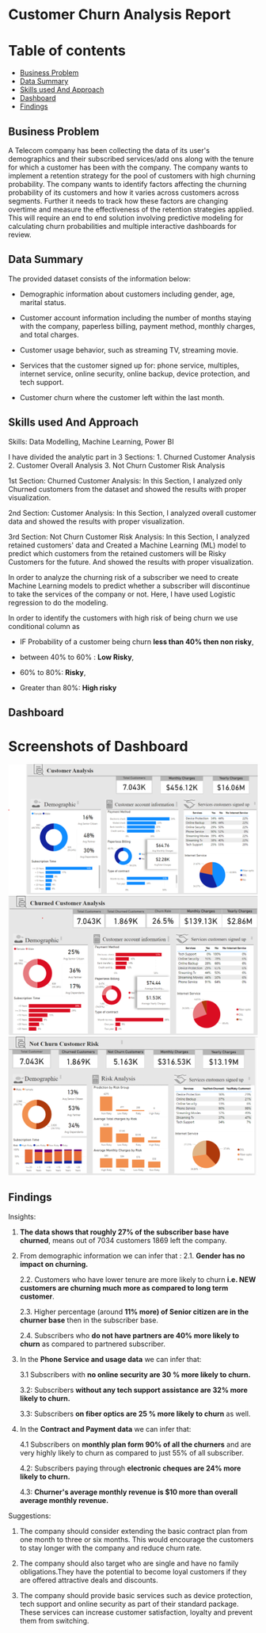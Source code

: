# Customer Churn Analysis Report
# Table of contents
- [Business Problem](#probelem)
- [Data Summary](#summary)
-  [Skills used And Approach](#approach)
-  [Dashboard](#dashboard)
-  [Findings](#findings)

## Business Problem<a id="problem"></a>

A Telecom company has been collecting the data of its user's demographics and their subscribed services/add ons along with the tenure for which a customer has been with the company. The company wants to implement a retention strategy for the pool of customers with high churning probability. The company wants to identify factors affecting the churning probability of its customers and how it varies across customers across segments. Further it needs to track how these factors are changing overtime and measure the effectiveness of the retention strategies applied. This will require an end to end solution involving predictive modeling for calculating churn probabilities and multiple interactive dashboards for review.

## Data Summary<a id="summary"></a>
The provided dataset consists of the information below:

- Demographic information about customers including gender, age, marital status.

- Customer account information including the number of months staying with the company, paperless billing, payment method, monthly charges, and total charges.

- Customer usage behavior, such as streaming TV, streaming movie.

- Services that the customer signed up for: phone service, multiples, internet service, online security, online backup, device protection, and tech support.

- Customer churn where the customer left within the last month.

## Skills used And Approach<a id="approach"></a>

Skills: Data Modelling, Machine Learning, Power BI

I have divided the analytic part in 3 Sections: 
         1. Churned Customer Analysis 
         2. Customer Overall Analysis 
         3. Not Churn Customer Risk Analysis

1st Section: Churned Customer Analysis: In this Section, I analyzed only Churned customers from the dataset and showed the results with proper visualization.

2nd Section: Customer Analysis: In this Section, I analyzed overall customer data and showed the results with proper visualization.

3rd Section: Not Churn Customer Risk Analysis: In this Section, I analyzed retained customers' data and Created a Machine Learning (ML) model to predict which customers from the retained customers will be Risky Customers for the future. And showed the results with proper visualization.

In order to analyze the churning risk of a subscriber we need to create Machine Learning models to predict whether a subscriber will discontinue to take the services of the company or not. Here, I have used Logistic regression to do the modeling.

In order to identify the customers with high risk of being churn we use conditional column as

- IF Probability of a customer being churn **less than 40% then non risky**,

- between 40% to 60% : **Low Risky**,

- 60% to 80%: **Risky**,

- Greater than 80%: **High risky**

## Dashboard<a id="dashboard"></a>

# Screenshots of Dashboard
![Customer Analysis](https://github.com/meghasolanki008/Customer-Churn-Analysis/blob/main/Overall%20Customer%20Analysis.png)
![Churn Customer Analysis](https://github.com/meghasolanki008/Customer-Churn-Analysis/blob/main/Churned%20Customer.png)
![Not Churn Customer Analysis](https://github.com/meghasolanki008/Customer-Churn-Analysis/blob/main/Not%20Churn%20Customer.png)

## Findings<a id="findings"></a>
Insights:

1. **The data shows that roughly 27% of the subscriber base have churned**, means out of 7034 customers 1869 left the company.
   
2. From demographic information we can infer that :
     2.1. **Gender has no impact on churning.**

     2.2. Customers who have lower tenure are more likely to churn **i.e. NEW customers are churning much more as compared to long term customer**.

     2.3. Higher percentage (around **11% more) of Senior citizen are in the churner base** then in the subscriber base.

     2.4. Subscribers who **do not have partners are 40% more likely to churn** as compared to partnered subscriber.

3. In the **Phone Service and usage data** we can infer that:

    3.1 Subscribers with **no online security are 30 % more likely to churn.**

    3.2: Subscribers **without any tech support assistance are 32% more likely to churn.**

   3.3: Subscribers **on fiber optics are 25 % more likely to churn** as well.

4. In the **Contract and Payment data** we can infer that:

   4.1 Subscribers on **monthly plan form 90% of all the churners** and are very highly likely to churn as compared to just 55% of all subscriber.

   4.2: Subscribers paying through **electronic cheques are 24% more likely to churn.**

   4.3: **Churner's average monthly revenue is $10 more than overall average monthly revenue.**

Suggestions:
1. The company should consider extending the basic contract plan from one month to three or six months. This would encourage the customers to stay longer with the company and reduce churn rate.

2. The company should also target who are single and have no family obligations.They have the potential to become loyal customers if they are offered attractive deals and discounts.

3. The company should provide basic services such as device protection, tech support and online security as part of their standard package. These services can increase customer satisfaction, loyalty and prevent them from switching.

   



